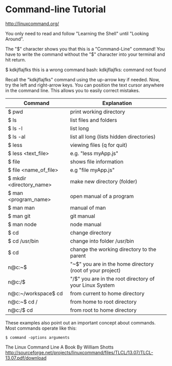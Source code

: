 # Command-line Tutorial
http://linuxcommand.org/ 

You only need to read and follow "Learning the Shell" until "Looking Around".

The "$" character shows you that this is a "Command-Line" command!
You have to write the command without the "$" character into your terminal and hit return.

$ kdkjflajfks 		this is a wrong command
bash: kdkjflajfks: command not found 

Recall the "kdkjflajfks" command using the up-arrow key if needed. Now, try the left and right-arrow keys. You can position the text cursor anywhere in the command line. This allows you to easily correct mistakes. 

Command                     |   Explanation
----------------------------|   ----------------
$ pwd                       |   print working directory
$ ls                        |	list files and folders
$ ls -l                     |	list long
$ ls -al                    |	list all long (lists hidden directories)
$ less                      |	viewing files (q for quit)
$ less	<text_file>         |	e.g. "less myApp.js"
$ file                      |	shows file information
$ file  <name_of_file>      |   e.g "file myApp.js"
$ mkdir <directory_name>    |   make new directory (folder)
$ man   <program_name>      |   open manual of a program
$ man man                   |   manual of man
$ man git                   |   git manual
$ man node                  |   node manual
$ cd                        |   change directory
$ cd /usr/bin               |   change into folder /usr/bin
$ cd <two-points>           |   change the working directory to the parent
n@c:~$                      |   "~$" you are in the home directory (root of your project) 
n@c:/$                      |   "/$" you are in the root directory of your Linux System
n@c:~/workspace$ cd         |   from current to home directory
n@c:~$ cd /                 |   from home to root directory
n@c:/$ cd                   |   from root to home directory


These examples also point out an important concept about commands. Most commands operate like this:
    
    $ command -options arguments

The Linux Command Line A Book By William Shotts
http://sourceforge.net/projects/linuxcommand/files/TLCL/13.07/TLCL-13.07.pdf/download